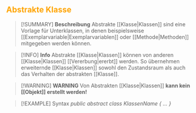 ## <font color = "orange">Abstrakte Klasse</font>

>[!SUMMARY] **Beschreibung**
>Abstrakte [[Klasse|Klassen]] sind eine Vorlage für Unterklassen, in denen beispielsweise [[Exemplarvariable|Exemplarvariablen]] oder [[Methode|Methoden]] mitgegeben werden können.

>[!INFO] **Info**
>Abstrakte [[Klasse|Klassen]] können von anderen [[Klasse|Klassen]] [[Vererbung|ererbt]] werden. So übernehmen erweiternde [[Klasse|Klassen]] sowohl den Zustandsraum als auch das Verhalten der abstrakten [[Klasse]].

>[!WARNING] **WARNING**
>Von Abstrakten [[Klasse|Klassen]] **kann kein [[Objekt]] erstellt werden!**

>[!EXAMPLE] Syntax
>*public abstract class KlassenName {
>...
>}*

